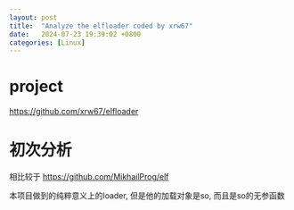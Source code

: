 ```yaml
---
layout: post
title:  "Analyze the elfloader coded by xrw67"
date:   2024-07-23 19:39:02 +0800
categories: [Linux] 
---
```








# project



https://github.com/xrw67/elfloader



# 初次分析



相比较于 https://github.com/MikhailProg/elf 

本项目做到的纯粹意义上的loader, 但是他的加载对象是so, 而且是so的无参函数

